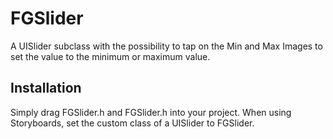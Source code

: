 FGSlider
========

A UISlider subclass with the possibility to tap on the Min and Max Images to set the value to the minimum or maximum value.

Installation
------------

Simply drag FGSlider.h and FGSlider.h into your project. When using Storyboards, set the custom class of a UISlider to FGSlider.